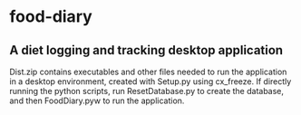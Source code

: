 # food-diary
## A diet logging and tracking desktop application
Dist.zip contains executables and other files needed to run the application in a desktop environment, created with Setup.py using cx_freeze. If directly running the python scripts, run ResetDatabase.py to create the database, and then FoodDiary.pyw to run the application.
